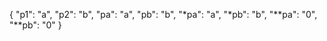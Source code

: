 

{
    "p1": "a",
    "p2": "b",
    "pa": "a",
    "pb": "b",
    "*pa": "a",
    "*pb": "b",
    "**pa": "0",
    "**pb": "0"
}